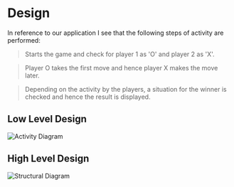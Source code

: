 
# Design

In reference to our application I see that the following steps of activity are performed:

> Starts the game and check for player 1 as 'O' and player 2 as 'X'.

> Player O takes the first move and hence player X makes the move later.

> Depending on the activity by the players, a situation for the winner is checked and hence the result is displayed.



## Low Level Design



![Activity Diagram](https://user-images.githubusercontent.com/82743874/142980104-de757f3b-4652-42b7-a778-303b952c0514.JPG)


## High Level Design



![Structural Diagram](https://user-images.githubusercontent.com/82743874/142980247-85675c44-f339-40d9-bba6-f746ae136bab.JPG)

